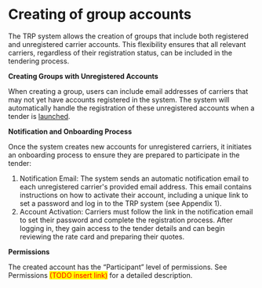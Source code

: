# Creating of group accounts

The TRP system allows the creation of groups that include both registered and unregistered carrier accounts. This flexibility ensures that all relevant carriers, regardless of their registration status, can be included in the tendering process.

**Creating Groups with Unregistered Accounts**

When creating a group, users can include email addresses of carriers that may not yet have accounts registered in the system. The system will automatically handle the registration of these unregistered accounts when a tender is [launched](../../pipeline/tender-creation-draft-status/step-6-final-check-and-launch.md).

**Notification and Onboarding Process**

Once the system creates new accounts for unregistered carriers, it initiates an onboarding process to ensure they are prepared to participate in the tender:

1. Notification Email: The system sends an automatic notification email to each unregistered carrier's provided email address. This email contains instructions on how to activate their account, including a unique link to set a password and log in to the TRP system (see Appendix 1).
2. Account Activation: Carriers must follow the link in the notification email to set their password and complete the registration process. After logging in, they gain access to the tender details and can begin reviewing the rate card and preparing their quotes.

**Permissions**

The created account has the “Participant” level of permissions. See Permissions <mark style="color:red;">(TODO insert link)</mark> for a detailed description.
